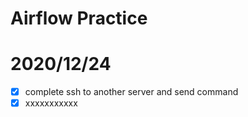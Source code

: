 # Airflow Practice

# 2020/12/24
- [x] complete ssh to another server and send command 
- [x] xxxxxxxxxxx
